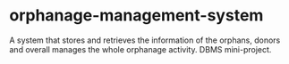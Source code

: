 # orphanage-management-system

A system that stores and retrieves the information of the orphans, donors and overall manages the whole orphanage activity. DBMS mini-project.